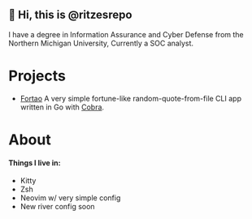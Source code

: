 ## 👋 Hi, this is @ritzesrepo
I have a degree in Information Assurance and Cyber Defense from the Northern Michigan University, Currently a SOC analyst.

# Projects

- [Fortao](https://github.com/ritzesrepo/fortao)
A very simple fortune-like random-quote-from-file CLI app written in Go with [Cobra](https://github.com/spf13/cobra).

# About

#### Things I live in:
- Kitty 
- Zsh
- Neovim w/ very simple config
- New river config soon
